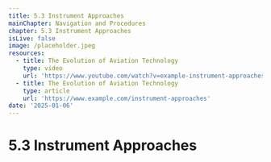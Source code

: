 ```yaml
---
title: 5.3 Instrument Approaches
mainChapter: Navigation and Procedures
chapter: 5.3 Instrument Approaches
isLive: false
image: /placeholder.jpeg
resources:
  - title: The Evolution of Aviation Technology
    type: video
    url: 'https://www.youtube.com/watch?v=example-instrument-approaches'
  - title: The Evolution of Aviation Technology
    type: article
    url: 'https://www.example.com/instrument-approaches'
date: '2025-01-06'
---
```


# 5.3 Instrument Approaches

